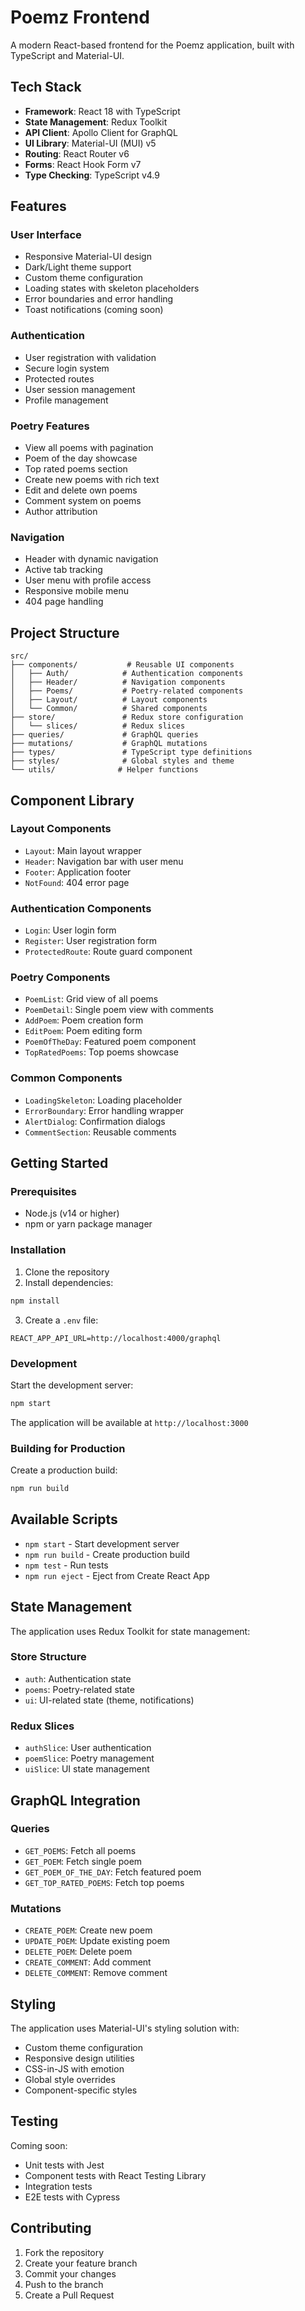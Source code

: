 # Poemz Frontend

A modern React-based frontend for the Poemz application, built with TypeScript and Material-UI.

## Tech Stack

- **Framework**: React 18 with TypeScript
- **State Management**: Redux Toolkit
- **API Client**: Apollo Client for GraphQL
- **UI Library**: Material-UI (MUI) v5
- **Routing**: React Router v6
- **Forms**: React Hook Form v7
- **Type Checking**: TypeScript v4.9

## Features

### User Interface

- Responsive Material-UI design
- Dark/Light theme support
- Custom theme configuration
- Loading states with skeleton placeholders
- Error boundaries and error handling
- Toast notifications (coming soon)

### Authentication

- User registration with validation
- Secure login system
- Protected routes
- User session management
- Profile management

### Poetry Features

- View all poems with pagination
- Poem of the day showcase
- Top rated poems section
- Create new poems with rich text
- Edit and delete own poems
- Comment system on poems
- Author attribution

### Navigation

- Header with dynamic navigation
- Active tab tracking
- User menu with profile access
- Responsive mobile menu
- 404 page handling

## Project Structure

```
src/
├── components/           # Reusable UI components
│   ├── Auth/            # Authentication components
│   ├── Header/          # Navigation components
│   ├── Poems/           # Poetry-related components
│   ├── Layout/          # Layout components
│   └── Common/          # Shared components
├── store/               # Redux store configuration
│   └── slices/          # Redux slices
├── queries/             # GraphQL queries
├── mutations/           # GraphQL mutations
├── types/               # TypeScript type definitions
├── styles/              # Global styles and theme
└── utils/              # Helper functions
```

## Component Library

### Layout Components

- `Layout`: Main layout wrapper
- `Header`: Navigation bar with user menu
- `Footer`: Application footer
- `NotFound`: 404 error page

### Authentication Components

- `Login`: User login form
- `Register`: User registration form
- `ProtectedRoute`: Route guard component

### Poetry Components

- `PoemList`: Grid view of all poems
- `PoemDetail`: Single poem view with comments
- `AddPoem`: Poem creation form
- `EditPoem`: Poem editing form
- `PoemOfTheDay`: Featured poem component
- `TopRatedPoems`: Top poems showcase

### Common Components

- `LoadingSkeleton`: Loading placeholder
- `ErrorBoundary`: Error handling wrapper
- `AlertDialog`: Confirmation dialogs
- `CommentSection`: Reusable comments

## Getting Started

### Prerequisites

- Node.js (v14 or higher)
- npm or yarn package manager

### Installation

1. Clone the repository
2. Install dependencies:

```bash
npm install
```

3. Create a `.env` file:

```
REACT_APP_API_URL=http://localhost:4000/graphql
```

### Development

Start the development server:

```bash
npm start
```

The application will be available at `http://localhost:3000`

### Building for Production

Create a production build:

```bash
npm run build
```

## Available Scripts

- `npm start` - Start development server
- `npm run build` - Create production build
- `npm test` - Run tests
- `npm run eject` - Eject from Create React App

## State Management

The application uses Redux Toolkit for state management:

### Store Structure

- `auth`: Authentication state
- `poems`: Poetry-related state
- `ui`: UI-related state (theme, notifications)

### Redux Slices

- `authSlice`: User authentication
- `poemSlice`: Poetry management
- `uiSlice`: UI state management

## GraphQL Integration

### Queries

- `GET_POEMS`: Fetch all poems
- `GET_POEM`: Fetch single poem
- `GET_POEM_OF_THE_DAY`: Fetch featured poem
- `GET_TOP_RATED_POEMS`: Fetch top poems

### Mutations

- `CREATE_POEM`: Create new poem
- `UPDATE_POEM`: Update existing poem
- `DELETE_POEM`: Delete poem
- `CREATE_COMMENT`: Add comment
- `DELETE_COMMENT`: Remove comment

## Styling

The application uses Material-UI's styling solution with:

- Custom theme configuration
- Responsive design utilities
- CSS-in-JS with emotion
- Global style overrides
- Component-specific styles

## Testing

Coming soon:

- Unit tests with Jest
- Component tests with React Testing Library
- Integration tests
- E2E tests with Cypress

## Contributing

1. Fork the repository
2. Create your feature branch
3. Commit your changes
4. Push to the branch
5. Create a Pull Request
